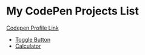 # My CodePen Projects List

[Codepen Profile Link]()

 - [Toggle Button](https://codepen.io/harshcrop/pen/mGRwVO)
 - [Calculator](https://codepen.io/harshcrop/pen/yxvZMp)
